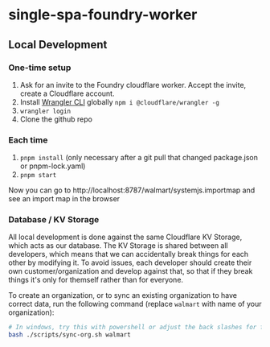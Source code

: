 # single-spa-foundry-worker

## Local Development

### One-time setup

1. Ask for an invite to the Foundry cloudflare worker. Accept the invite, create a Cloudflare account.
1. Install [Wrangler CLI](https://developers.cloudflare.com/workers/cli-wrangler/install-update) globally `npm i @cloudflare/wrangler -g`
1. `wrangler login`
1. Clone the github repo

### Each time

1. `pnpm install` (only necessary after a git pull that changed package.json or pnpm-lock.yaml)
1. `pnpm start`

Now you can go to http://localhost:8787/walmart/systemjs.importmap and see an import map in the browser

### Database / KV Storage

All local development is done against the same Cloudflare KV Storage, which acts as our database. The KV Storage is shared between all developers, which means that we can accidentally break things for each other by modifying it. To avoid issues, each developer should create their own customer/organization and develop against that, so that if they break things it's only for themself rather than for everyone.

To create an organization, or to sync an existing organization to have correct data, run the following command (replace `walmart` with name of your organization):

```sh
# In windows, try this with powershell or adjust the back slashes for forward slashes if using Command Prompt
bash ./scripts/sync-org.sh walmart
```
